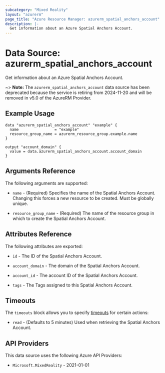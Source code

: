 ```yaml
---
subcategory: "Mixed Reality"
layout: "azurerm"
page_title: "Azure Resource Manager: azurerm_spatial_anchors_account"
description: |-
  Get information about an Azure Spatial Anchors Account.
---
```


# Data Source: azurerm_spatial_anchors_account

Get information about an Azure Spatial Anchors Account.

~> **Note:** The `azurerm_spatial_anchors_account` data source has been deprecated because the service is retiring from 2024-11-20 and will be removed in v5.0 of the AzureRM Provider.

## Example Usage

```hcl
data "azurerm_spatial_anchors_account" "example" {
  name                = "example"
  resource_group_name = azurerm_resource_group.example.name
}

output "account_domain" {
  value = data.azurerm_spatial_anchors_account.account_domain
}
```

## Arguments Reference

The following arguments are supported:

* `name` - (Required) Specifies the name of the Spatial Anchors Account. Changing this forces a new resource to be created. Must be globally unique.

* `resource_group_name` - (Required) The name of the resource group in which to create the Spatial Anchors Account.

## Attributes Reference

The following attributes are exported:

* `id` - The ID of the Spatial Anchors Account.

* `account_domain` - The domain of the Spatial Anchors Account.

* `account_id` - The account ID of the Spatial Anchors Account.

* `tags` - The Tags assigned to this Spatial Anchors Account.

## Timeouts

The `timeouts` block allows you to specify [timeouts](https://developer.hashicorp.com/terraform/language/resources/configure#define-operation-timeouts) for certain actions:

* `read` - (Defaults to 5 minutes) Used when retrieving the Spatial Anchors Account.

## API Providers
<!-- This section is generated, changes will be overwritten -->
This data source uses the following Azure API Providers:

* `Microsoft.MixedReality` - 2021-01-01
